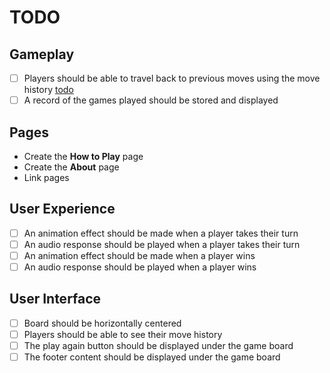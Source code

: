 # TODO

## Gameplay

- [ ] Players should be able to travel back to previous moves using the move
  history [todo](#user-interface)
- [ ] A record of the games played should be stored and displayed

## Pages

- Create the **How to Play** page
- Create the **About** page
- Link pages

## User Experience

- [ ] An animation effect should be made when a player takes their turn
- [ ] An audio response should be played when a player takes their turn
- [ ] An animation effect should be made when a player wins
- [ ] An audio response should be played when a player wins

## User Interface

- [ ] Board should be horizontally centered
- [ ] Players should be able to see their move history
- [ ] The play again button should be displayed under the game board
- [ ] The footer content should be displayed under the game board
